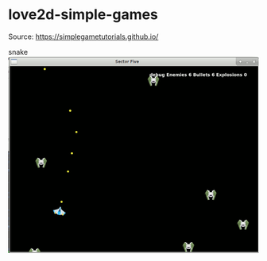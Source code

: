 # love2d-simple-games


Source:
https://simplegametutorials.github.io/


snake
![alt tag](https://raw.githubusercontent.com/doctorru/sector5/master/screenshot.png)
